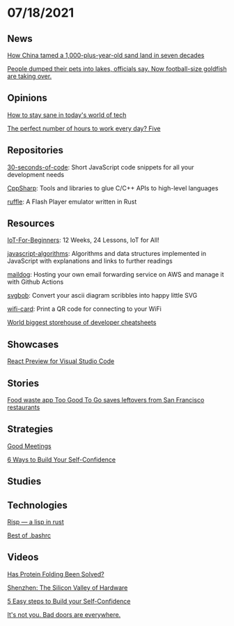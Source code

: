 # 07/18/2021

## News
[How China tamed a 1,000-plus-year-old sand land in seven decades](https://finance.yahoo.com/news/china-tamed-1-000-plus-022500258.html)

[People dumped their pets into lakes, officials say. Now football-size goldfish are taking over.](https://www.msn.com/en-us/news/us/people-dumped-their-pets-into-lakes-officials-say-now-football-size-goldfish-are-taking-over/ar-AAM2q5b?ocid=uxbndlbing)

## Opinions
[How to stay sane in today's world of tech](https://unixsheikh.com/articles/how-to-stay-sane-in-todays-world-of-tech.html)

[The perfect number of hours to work every day? Five](https://www.wired.co.uk/article/working-day-time-five-hours)

## Repositories
[30-seconds-of-code](https://github.com/30-seconds/30-seconds-of-code): Short JavaScript code snippets for all your development needs

[CppSharp](https://github.com/mono/CppSharp): Tools and libraries to glue C/C++ APIs to high-level languages

[ruffle](https://github.com/ruffle-rs/ruffle): A Flash Player emulator written in Rust

## Resources
[IoT-For-Beginners](https://github.com/microsoft/IoT-For-Beginners): 12 Weeks, 24 Lessons, IoT for All!

[javascript-algorithms](https://github.com/trekhleb/javascript-algorithms): Algorithms and data structures implemented in JavaScript with explanations and links to further readings

[maildog](https://github.com/edmundhung/maildog): Hosting your own email forwarding service on AWS and manage it with Github Actions

[svgbob](https://github.com/ivanceras/svgbob): Convert your ascii diagram scribbles into happy little SVG

[wifi-card](https://github.com/bndw/wifi-card): Print a QR code for connecting to your WiFi

[World biggest storehouse of developer cheatsheets](https://codehouse.vercel.app/)

## Showcases
[React Preview for Visual Studio Code](https://marketplace.visualstudio.com/items?itemName=zenclabs.reactpreview)

## Stories
[Food waste app Too Good To Go saves leftovers from San Francisco restaurants](https://www.sfgate.com/food/article/Food-waste-app-TooGoodToGo-saves-leftovers-sf-16302119.php)

## Strategies
[Good Meetings](https://css-tricks.com/good-meetings/)

[6 Ways to Build Your Self-Confidence](https://www.verywellmind.com/how-to-boost-your-self-confidence-4163098#:~:text=6%20Ways%20to%20Build%20Your%20Self-Confidence%201%20Stop,Positive%20Self-Talk.%20...%206%20Face%20Your%20Fears.%20)

## Studies


## Technologies
[Risp — a lisp in rust](https://stopachka.essay.dev/post/5/risp-in-rust-lisp)

[Best of .bashrc](https://www.datagubbe.se/bestofbash/)

## Videos
[Has Protein Folding Been Solved?](https://www.youtube.com/watch?v=yhJWAdZl-Ck)

[Shenzhen: The Silicon Valley of Hardware](https://www.youtube.com/watch?v=SGJ5cZnoodY)

[5 Easy steps to Build your Self-Confidence](https://www.youtube.com/watch?v=Ib6UB5_4vZg)

[It's not you. Bad doors are everywhere.](https://www.youtube.com/watch?v=yY96hTb8WgI)
